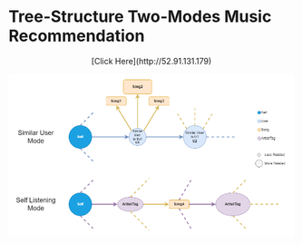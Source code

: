 # Tree-Structure Two-Modes Music Recommendation
<center>[Click Here](http://52.91.131.179)</center>


![alt text](Images/TreeMusicRecommendation_structure_v1_white.png)
